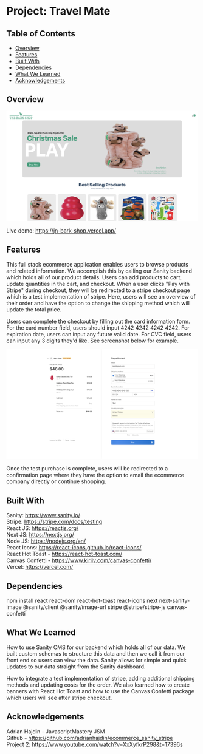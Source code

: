 # Project: Travel Mate
## Table of Contents
- [Overview](#overview)
- [Features](#features)
- [Built With](#built-with)
- [Dependencies](#dependencies)
- [What We Learned](#what-we-learned)
- [Acknowledgements](#acknowledgements)

## Overview
![Alt text](/assets/projectScreenshot.png?raw=true "The Bark Shop Screenshot")

 Live demo: https://jn-bark-shop.vercel.app/ 
 
## Features
This full stack ecommerce application enables users to browse products and related information. We accomplish this by calling our Sanity backend which holds all of our product details. Users can add products to cart, update quantities in the cart, and checkout. When a user clicks "Pay with Stripe" during checkout, they will be redirected to a stripe checkout page which is a test implementation of stripe. Here, users will see an overview of their order and have the option to change the shipping method which will update the total price. 

Users can complete the checkout by filling out the card information form. For the card number field, users should input 4242 4242 4242 4242. For expiration date, users can input any future valid date. For CVC field, users can input any 3 digits they'd like. See screenshot below for example.

![Alt text](/assets/stripeScreenshot.png?raw=true "Stripe Screenshot")

Once the test purchase is complete, users will be redirected to a confirmation page where they have the option to email the ecommerce company directly or continue shopping.

## Built With
Sanity: https://www.sanity.io/  
Stripe: https://stripe.com/docs/testing   
React JS: https://reactjs.org/  
Next JS: https://nextjs.org/  
Node JS: https://nodejs.org/en/  
React Icons: https://react-icons.github.io/react-icons/   
React Hot Toast - https://react-hot-toast.com/  
Canvas Confetti - https://www.kirilv.com/canvas-confetti/   
Vercel: https://vercel.com/  

## Dependencies
npm install react react-dom react-hot-toast react-icons next next-sanity-image @sanity/client @sanity/image-url stripe @stripe/stripe-js canvas-confetti

## What We Learned
How to use Sanity CMS for our backend which holds all of our data. We built custom schemas to structure this data and then we call it from our front end so users can view the data. Sanity allows for simple and quick updates to our data straight from the Sanity dashboard.

How to integrate a test implementation of stripe, adding additional shipping methods and updating costs for the order. We also learned how to create banners with React Hot Toast and how to use the Canvas Confetti package which users will see after stripe checkout.
 

## Acknowledgements
Adrian Hajdin - JavascriptMastery JSM    
Github - https://github.com/adrianhajdin/ecommerce_sanity_stripe    
Project 2: https://www.youtube.com/watch?v=XxXyfkrP298&t=17396s  
